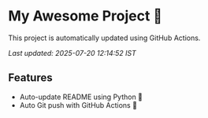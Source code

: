 # My Awesome Project 🚀

This project is automatically updated using GitHub Actions.

_Last updated: 2025-07-20 12:14:52 IST_

## Features
- Auto-update README using Python 🐍
- Auto Git push with GitHub Actions 🤖
